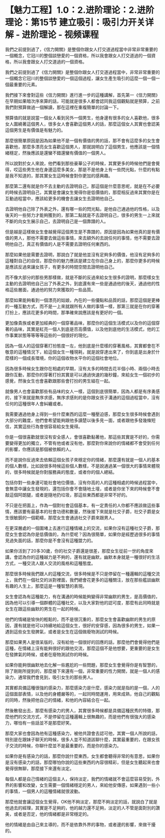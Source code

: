 # 【魅力工程】1.0：2.进阶理论：2.进阶理论：第15节 建立吸引：吸引力开关详解 - 进阶理论 - 视频课程

我們之前提到過了，《信力開關》是整個你跟女人打交道過程當中非常非常重要的一個概念，它冠川的整個談戀愛的一個資格，所以我會跟女人打交道過的一個資格，所以我會跟女人打交道過的一個資格。

我們之前提到過了《信力開關》是整個你跟女人打交道過程當中，非常非常重要的一個概念它冠川的整個談戀愛的一個這個過程，讓女生產生吸引的這麼一個一個一個最重要的元素。

我們接下來會對這些《信力開關》進行進一步的這種講解，首先第一《信力開關》在早期如果暗次序來算的話，可能就是很多人都會認同我這個觀點就是預算，之前我們對預算做過一個解讀，那在這裡在重複簡單的討論一下。

預算值的就是說當一個女人看到另外一個男生，他身邊有很多的女人喜歡他，很多女人圍繞著這個男人，很多女人會喜歡這個男人的話，那麼這個女人其實也會認美這個男生是有價值是有魅力的。

那麼很簡單原因是因為如果他不是一個有價值的男的話，那不會有這麼多的女生會喜歡他，那麼多漂亮女生喜歡這個男人，那就說明白了這個男生，他應該是一個情緒穩定，然後應該是還蠻不錯還蠻有價值的一個男人。

所以說對於女人來說，他們看到那些豪華公子的時候，其實更多的時候他們是會覺得，哎這些男生他在身邊這麼多美女，那是不是他身上有一些閃光點，什麼的有點是我不知道的，那其實女生這時候會對你更加的感興趣。

那麼第二還有就是你不去主動的去證明自己，那這個是什麼意思呢，就是在不必要的時候去證明自己，其實是會讓女生覺得你是低價值的，那麼相反過來其實你是在互動過程當中，應該給更多的機會去讓女生去證明他自己。

去證明他自己除了外表之外，還有哪一些的閃光點，是他自己通過他的性格，以及後天的一些努力才能夠獲到的，那第二點就是不去證明自己，很多的男生一上來就不斷的向女生展示自己，去證明自己是一個靠譜的人。

但是越是這樣做女生會越覺得這個男生是不靠譜的，原因是因為如果他真的是有價值的男人，那他不需要去做這些事情，來去額外的去說任何的事情，他不需要去證明他自己，真正有價值的人是不需要去證明任何東西的。

那麼如果他是需要去證明，那說白了就是他並沒有足夠多的價值，他沒有足夠多的這種對自己的自信，那麼你的魅力應該是建立在你自己身上的，那麼你更多的時候是應該反過來讓女孩子，有更多的時間空間去證明他自己。

而不像大部分的那些男那樣做，就是不斷的反過來給女生很多的證明，那麼樣女生主動的去證明他自己出了外表之外，到底還有來一些是通過他的後天，通過他的性格這些層面，通過他的努力來獲取的一些品質。

那麼如果能夠看到一個漂亮的姑娘，內在的一些優點和品質的話，那麼這個是更棒的一種互動方式，而不是一上來就跟所有人做的事情一樣，那第三就是在你的穿著打扮上，應該花更多的時間，那準確來說應該是有更好的一個。

更加像貴族或者更加經典的一個穿著品味，那麼你的這個生活模式以及你的這個穿著的品味，其實是紅亮一個人到底是否高價值，以及他到底他的生活模式，他的工作事業狀態等等等等這些的一個很好的現化。

因為一個人的這個穿著打扮態度一左，他到底是什麼樣的穿著風格，其實都會在不敬意的這種情況下，給這個女生一種現耗，就是說穿達出來了，你到底是出身於什麼樣的一個成長環境，你的這個收物水平你的這個社會地位。

因為很多時候女生跟你在相處的早期，沒有太多的時間去花半個小時、兩個小時去跟你互動，那麼你的穿著打扮其實是可以通過快速的幾秒鐘，來給女生一個初步的感覺，然後女生也會喜歡跟那些會打扮的男生組在一起。

就像男人也會喜歡那些有品味的女人一樣，這個到底很簡單，因為人都是有序勇感的，接下來就是無序求感，無序求感則的是你跟女孩子溝通的這個過程當中，沒有任何的這種很年人會糾纏或者。

我需要通過他身上得到一些什麼東西的這麼一種壓迫感，那麼女生很多時候會遇到大部分的難度，他們會希望能夠跟他多讀楚以後多見一面，或者跟他多發幾條短信，其實這些行為會很容易給女生覺得。

你是一個很喜歡就很沒有安全感人，會很喜歡黏著他，那這些其實是不好的，你需要變得更加的獨立，不管有他或者沒有他，那麼對你來說你的情緒都不會受到任何的影響，你應該是那個被依賴的人。

而不是說你反過來去依賴這個女孩子來穩定你的情緒，那麼還有就是一個人的基本的個人數樣，比如說很多時候這些個人數樣，不是說通過某一個很大的事情來體現的，很多時候就是你對服務員的態度，或者你的個人總結。

包括你對一些身邊可能社會地位價值，沒有你高的人的這種相處的時候過程當中，會無意中讓女生發現的，還包括你會不會隨地土壇，或者是你坐下來的時候會不會敲這個阿朗腿，或者是隨地扔垃圾，那這些東西都是非常不好的。

不只是在把面上，作為一個對社會這個基本，有一定責任的人你都不應該做這些事情，應該要有最基本的社會功德和數量，然後接下來就是社交子爵，社交子爵是女生很敏銳的一個範疇，那麼女生會通過社交子爵來跟男人。

在更深層處的一個圍堵上去進行這種情緒上的交流，如果你沒有這種社交子爵，那麼女生會認為你是低價值的，為什麼呢？因為很簡單，如果你是經歷過很多的事情見過失面的話，那麼你是不會沒有這種盟力的。

如果你活到了20多30歲，你的社交子爵還是很差，那麼女生從前一世的角度來講，會認為你的這種越力是不夠的，還有就是幽默，幽默本身就是一種很好的生活方式，一種交流人跟人交流的風格和這種態度。

那麼很多時候我們跟人的這種交流，很多時候是不只是停留在一種邏輯的這種交流上，我們在一個社交的派對裡面，我們總會花更多的這種關注，放在那些艦談幽默有趣的人生上，那麼這是一種智慧的表現。

女生會認為有這種能力，有在溝通的時候能夠變得非常幽默的男生，是高價值的，因為他可以引導一個群體的這種社交，以及大家對他的認可度，那麼有此同時就是女生在跟這些幽默的男生在一起的時候。

他們的情緒是愉快的輕鬆的，而不是很沉重的，那麼女生會喜歡幽默的男生的原因，還有就是他可以持續地給這個女生，很好的安穿感，因為很多的男生，如果一遇到這些女生發脾氣，或者是女生在這個做廢物測試的時候。

那麼如果男人是很呆版的，沒有給他一個很好的回應的話，那麼他們會覺得他們是這種，在情緒上沒有能夠很好的跟他交流，那麼這個不是他想要，更重要的是女生在發脾氣的時候，或者在廢物測試你的時候。

如果你能夠很幽默地去化解一些尷尬的一些問題，那麼女生會覺得你是有智慧的，除了剛剛所提到的，那麼接下來還有一個，非常重要的性力開關，就是一個人的感染力，通常我們會見到，吸引女生的那些男人。

其實都具備這種很強的感染力，那麼感染力是什麼，感染力就是指的是一個，人的這個面部表情，以及他的身體嚴等的，一起同時間運用，用來成熟，他自己的觀點的同時，然後把他自己的情緒，和他的內容結合在一起。

然後散發出去，那麼有感染力的男人，其實很多時候都是具備這種民秀的特徵，那麼他們的交流方式，不是停留在這種邏輯上很無趣的，而是他們有很強大的感染力，哪怕有一些話並不是那麼好笑。

那麼大家也會因為他有這種感染力，被他共證會去認可他，其實一個人所說的話，特別是在跟妹子聊天的時候，很多人並不知道該聊什麼，其實最重要的，在跟女孩子交流的時候，你聊什麼並不是最重要的，而是你的感染力。

如果你是有感染力的話，那麼你說什麼東西，女生都會聽得非常的有意思，如果你是沒有感染力的話，那麼哪怕你說的這些東西的內容很精彩，但是女生聽起來也會覺得很無聊，那麼接下來還有淡定。

每個人都是自己情緒的這個主人，保持淡定，我們的情緒就不會這麼容易受到，外界的影響和改變，女生需要一個情緒穩定的男人，來給他安傳感，如果遇到一些小的事情，一個男人的這種情緒就很波動。

那麼他就會讓這個女生覺得，OK他不夠淡定，那麼不夠淡定的話，就說白了就是他過去的經理，其實是不足夠的，他的越力還不足夠，淡定的人不管是面對別的讚美，或者是否定，他的情緒都是非常穩定的。

他的情緒是由自己來主導的，而不是依靠外界的事物，或者邊的影響，來做干擾的。